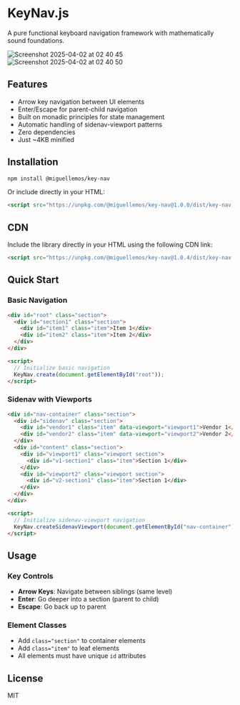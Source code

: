 # KeyNav.js

A pure functional keyboard navigation framework with mathematically sound foundations.

![Screenshot 2025-04-02 at 02 40 45](https://github.com/user-attachments/assets/209728ea-b962-42c1-baec-e8c3961eb860)
![Screenshot 2025-04-02 at 02 40 50](https://github.com/user-attachments/assets/8abe64ce-950e-4cd0-a4ca-6563f66abc01)


## Features

- Arrow key navigation between UI elements
- Enter/Escape for parent-child navigation
- Built on monadic principles for state management
- Automatic handling of sidenav-viewport patterns
- Zero dependencies
- Just ~4KB minified

## Installation

```bash
npm install @miguellemos/key-nav
```

Or include directly in your HTML:

```html
<script src="https://unpkg.com/@miguellemos/key-nav@1.0.0/dist/key-nav.js"></script>
```

## CDN

Include the library directly in your HTML using the following CDN link:

```html
<script src="https://unpkg.com/@miguellemos/key-nav@1.0.4/dist/key-nav.js"></script>
```

## Quick Start

### Basic Navigation

```html
<div id="root" class="section">
  <div id="section1" class="section">
    <div id="item1" class="item">Item 1</div>
    <div id="item2" class="item">Item 2</div>
  </div>
</div>

<script>
  // Initialize basic navigation
  KeyNav.create(document.getElementById("root"));
</script>
```

### Sidenav with Viewports

```html
<div id="nav-container" class="section">
  <div id="sidenav" class="section">
    <div id="vendor1" class="item" data-viewport="viewport1">Vendor 1</div>
    <div id="vendor2" class="item" data-viewport="viewport2">Vendor 2</div>
  </div>
  <div id="content" class="section">
    <div id="viewport1" class="viewport section">
      <div id="v1-section1" class="item">Section 1</div>
    </div>
    <div id="viewport2" class="viewport section">
      <div id="v2-section1" class="item">Section 1</div>
    </div>
  </div>
</div>

<script>
  // Initialize sidenav-viewport navigation
  KeyNav.createSidenavViewport(document.getElementById("nav-container"));
</script>
```

## Usage

### Key Controls

- **Arrow Keys**: Navigate between siblings (same level)
- **Enter**: Go deeper into a section (parent to child)
- **Escape**: Go back up to parent

### Element Classes

- Add `class="section"` to container elements
- Add `class="item"` to leaf elements
- All elements must have unique `id` attributes

## License

MIT
